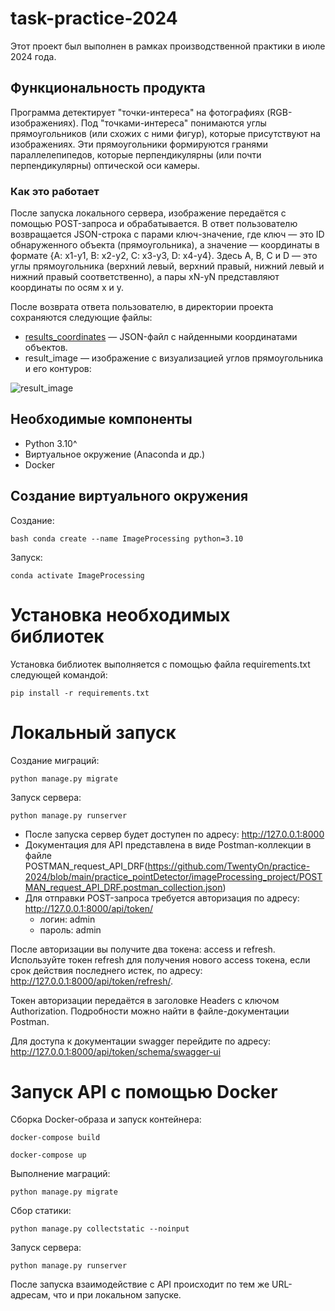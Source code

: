 # task-practice-2024
Этот проект был выполнен в рамках производственной практики в июле 2024 года.

## Функциональность продукта
Программа детектирует "точки-интереса" на фотографиях (RGB-изображениях). Под "точками-интереса" понимаются углы прямоугольников (или схожих с ними фигур), которые присутствуют на изображениях. Эти прямоугольники формируются гранями параллелепипедов, которые перпендикулярны (или почти перпендикулярны) оптической оси камеры.

### Как это работает
После запуска локального сервера, изображение передаётся с помощью POST-запроса и обрабатывается. В ответ пользователю возвращается JSON-строка с парами ключ-значение, где ключ — это ID обнаруженного объекта (прямоугольника), а значение — координаты в формате {A: x1-y1, B: x2-y2, C: x3-y3, D: x4-y4}. Здесь A, B, C и D — это углы прямоугольника (верхний левый, верхний правый, нижний левый и нижний правый соответственно), а пары xN-yN представляют координаты по осям x и y.

После возврата ответа пользователю, в директории проекта сохраняются следующие файлы:
- [results_coordinates](https://github.com/TwentyOn/practice-2024/blob/main/practice_pointDetector/imageProcessing_project/results_coordinates.json) — JSON-файл с найденными координатами объектов.
- result_image — изображение с визуализацией углов прямоугольника и его контуров:

![result_image](https://github.com/user-attachments/assets/8db73f12-4cc8-429b-a7a4-1a878b4e8248)

## Необходимые компоненты
- Python 3.10^
- Виртуальное окружение (Anaconda и др.)
- Docker

## Создание виртуального окружения
Создание:

```bash conda create --name ImageProcessing python=3.10```

Запуск:

```conda activate ImageProcessing```

# Установка необходимых библиотек

Установка библиотек выполняется с помощью файла requirements.txt следующей командой:

```pip install -r requirements.txt```

# Локальный запуск
Создание миграций:


```python manage.py migrate```

Запуск сервера:


```python manage.py runserver```

- После запуска сервер будет доступен по адресу: http://127.0.0.1:8000
- Документация для API представлена в виде Postman-коллекции в файле POSTMAN_request_API_DRF(https://github.com/TwentyOn/practice-2024/blob/main/practice_pointDetector/imageProcessing_project/POSTMAN_request_API_DRF.postman_collection.json)
- Для отправки POST-запроса требуется авторизация по адресу: http://127.0.0.1:8000/api/token/
  - логин: admin
  - пароль: admin

После авторизации вы получите два токена: access и refresh. Используйте токен refresh для получения нового access токена, если срок действия последнего истек, по адресу: http://127.0.0.1:8000/api/token/refresh/.

Токен авторизации передаётся в заголовке Headers с ключом Authorization. Подробности можно найти в файле-документации Postman.

Для доступа к документации swagger перейдите по адресу: http://127.0.0.1:8000/api/token/schema/swagger-ui

# Запуск API с помощью Docker

Сборка Docker-образа и запуск контейнера:

```docker-compose build```

```docker-compose up```

Выполнение маграций:

``` python manage.py migrate ```

Сбор статики:

```python manage.py collectstatic --noinput```

Запуск сервера:

```python manage.py runserver```

После запуска взаимодействие с API происходит по тем же URL-адресам, что и при локальном запуске.